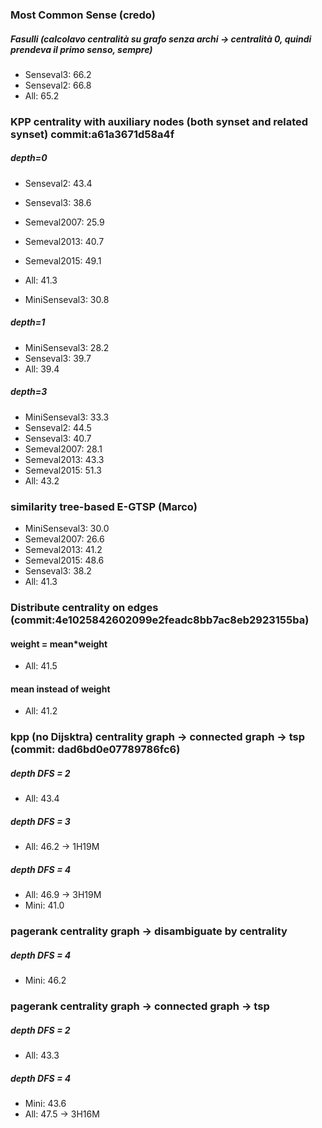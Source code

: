 ### Most Common Sense (credo)
##### Fasulli (calcolavo centralità su grafo senza archi -> centralità 0, quindi prendeva il primo senso, sempre)
* Senseval3: 66.2
* Senseval2: 66.8
* All: 65.2

### KPP centrality with auxiliary nodes (both synset and related synset) commit:a61a3671d58a4f
##### depth=0
* Senseval2: 43.4
* Senseval3: 38.6
* Semeval2007: 25.9
* Semeval2013: 40.7
* Semeval2015: 49.1
* All: 41.3

* MiniSenseval3: 30.8

##### depth=1
* MiniSenseval3: 28.2
* Senseval3: 39.7
* All: 39.4

##### depth=3
* MiniSenseval3: 33.3
* Senseval2: 44.5
* Senseval3: 40.7
* Semeval2007: 28.1
* Semeval2013: 43.3
* Semeval2015: 51.3
* All: 43.2

### similarity tree-based E-GTSP (Marco)
* MiniSenseval3: 30.0
* Semeval2007: 26.6
* Semeval2013: 41.2
* Semeval2015: 48.6
* Senseval3: 38.2
* All: 41.3

### Distribute centrality on edges (commit:4e1025842602099e2feadc8bb7ac8eb2923155ba)
#### weight = mean*weight
* All: 41.5

#### mean instead of weight
* All: 41.2

### kpp (no Dijsktra) centrality graph -> connected graph -> tsp (commit: dad6bd0e07789786fc6)
##### depth DFS = 2
* All: 43.4

##### depth DFS = 3 
* All: 46.2 -> 1H19M

##### depth DFS = 4
* All: 46.9 -> 3H19M
* Mini: 41.0

### pagerank centrality graph -> disambiguate by centrality
##### depth DFS = 4
* Mini: 46.2

### pagerank centrality graph -> connected graph -> tsp
##### depth DFS = 2
* All: 43.3

##### depth DFS = 4
* Mini: 43.6
* All: 47.5 -> 3H16M

